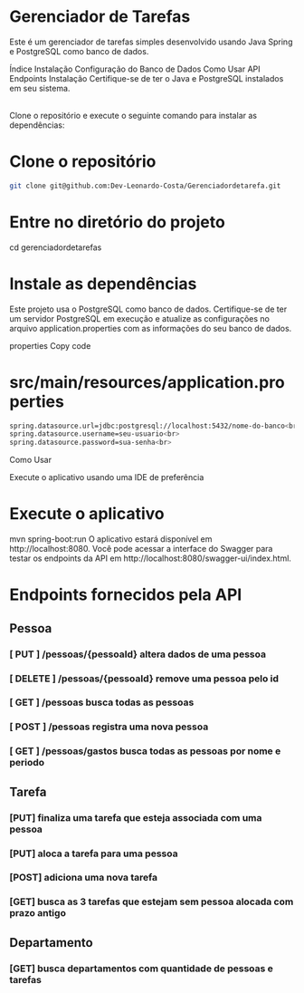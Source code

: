 
# Gerenciador de Tarefas <br>
Este é um gerenciador de tarefas simples desenvolvido usando Java Spring e PostgreSQL como banco de dados.

Índice
Instalação
Configuração do Banco de Dados
Como Usar
API Endpoints
Instalação
Certifique-se de ter o Java e PostgreSQL instalados em seu sistema.

<br> Clone o repositório e execute o seguinte comando para instalar as dependências:

# Clone o repositório
```bash
git clone git@github.com:Dev-Leonardo-Costa/Gerenciadordetarefa.git
```
# Entre no diretório do projeto
cd gerenciadordetarefas

# Instale as dependências
Este projeto usa o PostgreSQL como banco de dados. Certifique-se de ter um servidor PostgreSQL em execução e atualize as configurações no arquivo application.properties com as informações do seu banco de dados.

properties
Copy code
# src/main/resources/application.properties
```bash
spring.datasource.url=jdbc:postgresql://localhost:5432/nome-do-banco<br>
spring.datasource.username=seu-usuario<br>
spring.datasource.password=sua-senha<br>
```
Como Usar

Execute o aplicativo usando uma IDE de preferência

# Execute o aplicativo
mvn spring-boot:run
O aplicativo estará disponível em http://localhost:8080. Você pode acessar a interface do Swagger para testar os endpoints da API em http://localhost:8080/swagger-ui/index.html.

# Endpoints fornecidos pela API
## Pessoa
### [ PUT ] /pessoas/{pessoaId}  altera dados de uma pessoa       
### [ DELETE ] /pessoas/{pessoaId} remove uma pessoa pelo id
### [ GET ] /pessoas busca todas as pessoas
### [ POST ] /pessoas registra uma nova pessoa
### [ GET ] /pessoas/gastos busca todas as pessoas por nome e periodo  

## Tarefa
### [PUT] finaliza uma tarefa que esteja associada com uma pessoa 
### [PUT] aloca a tarefa para uma pessoa 
### [POST] adiciona uma nova tarefa
### [GET] busca as 3 tarefas que estejam sem pessoa alocada com prazo antigo

## Departamento
### [GET] busca departamentos com quantidade de pessoas e tarefas


